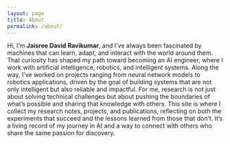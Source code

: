 ```yaml
---
layout: page
title: About
permalink: /about/
---
```


Hi, I’m **Jaisree David Ravikumar**, and I’ve always been fascinated by machines that can learn, adapt, and interact with the world around them. That curiosity has shaped my path toward becoming an AI engineer, where I work with artificial intelligence, robotics, and intelligent systems. Along the way, I’ve worked on projects ranging from neural network models to robotics applications, driven by the goal of building systems that are not only intelligent but also reliable and impactful. For me, research is not just about solving technical challenges but about pushing the boundaries of what’s possible and sharing that knowledge with others. This site is where I collect my research notes, projects, and publications, reflecting on both the experiments that succeed and the lessons learned from those that don’t. It’s a living record of my journey in AI and a way to connect with others who share the same passion for discovery.
